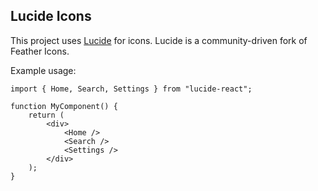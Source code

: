 ## Lucide Icons

This project uses [Lucide](https://lucide.dev) for icons. Lucide is a community-driven fork of Feather Icons.

Example usage:

```tsx
import { Home, Search, Settings } from "lucide-react";

function MyComponent() {
    return (
        <div>
            <Home />
            <Search />
            <Settings />
        </div>
    );
}
```
